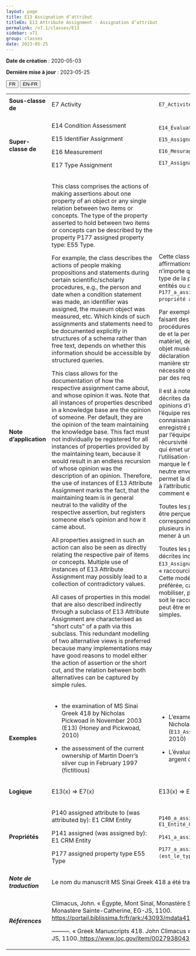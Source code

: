 ```yaml
---
layout: page
title: E13 Assignation d’attribut
titleEn: E13 Attribute Assignment - Assignation d’attribut
permalink: /v7.1/classes/E13
sidebar: v71
group: classes
date: 2023-05-25
---
```


**Date de création** : 2020-05-03

**Dernière mise à jour** : 2023-05-25

<div class="lang-buttons">
 <button id="fr" class="activate">FR</button>
 <button id="en-fr">EN-FR</button>
</div>

<table>
<tbody>
<tr>
<td><strong>Sous-classe de</strong></td>
<td class="en">
<p>E7 Activity</p>
</td>
<td>
<p><code class="language-plaintext highlighter-rouge">E7_Activité</code> </p>
</td>
</tr>
<tr>
<td><strong>Super-classe de</strong></td>
<td class="en">
<p>E14 Condition Assessment</p>
<p>E15 Identifier Assignment</p>
<p>E16 Measurement</p>
<p>E17 Type Assignment</p>
</td>
<td>
<p><code class="language-plaintext highlighter-rouge">E14_Évaluation_d'état_matériel</code> </p>
<p><code class="language-plaintext highlighter-rouge">E15_Assignation_d'identifiant</code> </p>
<p><code class="language-plaintext highlighter-rouge">E16_Mesurage</code> </p>
<p><code class="language-plaintext highlighter-rouge">E17_Assignation_de_type</code> </p>
</td>
</tr>
<tr>
<td><strong>Note d’application</strong></td>
<td class="en">
<p>This class comprises the actions of making assertions about one property of an object or any single relation between two items or concepts. The type of the property asserted to hold between two items or concepts can be described by the property P177 assigned property type: E55 Type.</p>
<p>For example, the class describes the actions of people making propositions and statements during certain scientific/scholarly procedures, e.g., the person and date when a condition statement was made, an identifier was assigned, the museum object was measured, etc. Which kinds of such assignments and statements need to be documented explicitly in structures of a schema rather than free text, depends on whether this information should be accessible by structured queries.</p>
<p>This class allows for the documentation of how the respective assignment came about, and whose opinion it was. Note that all instances of properties described in a knowledge base are the opinion of someone. Per default, they are the opinion of the team maintaining the knowledge base. This fact must not individually be registered for all instances of properties provided by the maintaining team, because it would result in an endless recursion of whose opinion was the description of an opinion. Therefore, the use of instances of E13 Attribute Assignment marks the fact, that the maintaining team is in general neutral to the validity of the respective assertion, but registers someone else’s opinion and how it came about.</p>
<p>All properties assigned in such an action can also be seen as directly relating the respective pair of items or concepts. Multiple use of instances of E13 Attribute Assignment may possibly lead to a collection of contradictory values.</p>
<p>All cases of properties in this model that are also described indirectly through a subclass of E13 Attribute Assignment are characterised as "short cuts" of a path via this subclass. This redundant modelling of two alternative views is preferred because many implementations may have good reasons to model either the action of assertion or the short cut, and the relation between both alternatives can be captured by simple rules.</p>
</td>
<td>
<p>Cette classe comprend les actions d’effectuer des affirmations à propos d’un attribut d’un objet ou de n’importe quelle relation entre deux entités ou concepts. Le type de la propriété dont on déclare l’existence entre deux entités ou concepts peut être décrit avec la propriété <code class="language-plaintext highlighter-rouge">P177_a_assigné_le_type_de_propriété (est le type de la propriété assigné)</code> : <code class="language-plaintext highlighter-rouge">E55_Type</code>.</p>
<p>Par exemple, la classe décrit les actions de personnes faisant des propositions ou déclarations lors de certaines procédures scientifiques ou universitaires, comme la date de et la personne impliquée lors d’une évaluation d’état matériel, de l’attribution d’un identifiant, de la mesure d’un objet muséal, etc. Les types d’attributions et de déclarations qui doivent être documentés explicitement de manière structurée plutôt qu’en texte libre dépend de la nécessité ou non de rendre accessibles ces informations par des requêtes structurées.</p>
<p>Il est à noter que toutes les instances des propriétés décrites dans une base de connaissance reflètent les opinions d’individus. Par défaut, il s’agit des opinions de l’équipe responsable du maintien de la base de connaissance. Ce fait ne doit pas être individuellement enregistré pour toutes les instances des propriétés fournies par l’équipe de maintenance, car il en résulterait une récursivité sans fin (où il faudrait constamment documenter qui émet une opinion sur l'opinion précédente). Dès lors, l’utilisation des instances de <code class="language-plaintext highlighter-rouge">E13_Assignation_d’attribut</code> marque le fait que l’équipe de maintenance est en général neutre envers la validité des assertions et cette classe permet la documentation des circonstances qui ont amené à l’attribution, c.-à-d. qui a émis cette opinion ainsi que comment elle est advenue.</p>
<p>Toutes les propriétés assignées de la sorte peuvent aussi être perçues comme reliant directement les paires correspondantes d’entités ou concepts. L’utilisation de plusieurs instances de <code class="language-plaintext highlighter-rouge">E13_Assignation_d’attribut</code> peut mener à un regroupement de valeurs contradictoires.</p>
<p>Toutes les propriétés dans ce modèle qui sont aussi décrites indirectement à travers une sous-classe de <code class="language-plaintext highlighter-rouge">E13_Assignation_d’attribut</code> sont caractérisées comme des « raccourcis » du chemin passant par cette sous-classe. Cette modélisation redondante de ces deux alternatives est préférée, car de nombreuses implémentations conduisent à mobiliser, pour de bonnes raisons, soit l’action d’assertion soit le raccourci et la relation entre les deux alternatives peut être enregistrée par des règles [n.d.t. logiques] simples.</p>
</td>
</tr>
<tr>
<td><strong>Exemples</strong></td>
<td class="en">
<ul>
<li><p>the examination of MS Sinai Greek 418 by Nicholas Pickwoad in November 2003 (E13) (Honey and Pickwoad, 2010)</p>
</li>
<li><p>the assessment of the current ownership of Martin Doerr’s silver cup in February 1997 (fictitious)</p>
</li>
</ul>
</td>
<td>
<ul>
<li><p>L’examen du manuscrit <em>Mont Sinaï, MS gr. 418</em> par Nicholas Pickwoad en novembre 2003 (<code class="language-plaintext highlighter-rouge">E13_Assignation_d’attribut</code>) (Honey et Pickwoad, 2010)</p>
</li>
<li><p>L’évaluation de la propriété actuelle de la coupe en argent de Martin Doerr en février 1997 (fictif)</p>
</li>
</ul>
</td>
</tr>
<tr>
<td><strong>Logique</strong></td>
<td class="en">
<p>E13(x) ⇒ E7(x)</p>
</td>
<td>
<p>E13(x) ⇒ E7(x)</p>
</td>
</tr>
<tr>
<td><strong>Propriétés</strong></td>
<td class="en">
<p>P140 assigned attribute to (was attributed by): E1 CRM Entity</p>
<p>P141 assigned (was assigned by): E1 CRM Entity</p>
<p>P177 assigned property type E55 Type</p>
</td>
<td>
<p><code class="language-plaintext highlighter-rouge">P140_a_assigné_l'attribut_à (a_reçu_l'attribut_par)</code> : <code class="language-plaintext highlighter-rouge">E1_Entité_CRM</code></p>
<p><code class="language-plaintext highlighter-rouge">P141_a_assigné (a_été_assigné_par)</code> : <code class="language-plaintext highlighter-rouge">E1_Entité_CRM</code></p>
<p><code class="language-plaintext highlighter-rouge">P177_a_assigné_le_type_de_propriété (est_le_type_de_la_propriété_assigné)</code> : <code class="language-plaintext highlighter-rouge">E55_Type</code></p>
</td>
</tr>
<tr>
<td><strong><em>Note de traduction</em></strong></td>
<td colspan="2">
<p>Le nom du manuscrit MS Sinai Greek 418 a été traduit en suivant les choix du Portail Biblissima</p>
</td>
</tr>
<tr>
<td><strong><em>Références</em></strong></td>
<td colspan="2">
<p>Climacus, John. « Égypte, Mont Sinaï, Monastère Sainte-Catherine, MS gr. 418 ». Manuscrit. Monastère Sainte-Catherine, EG-JS, 1100.<a href="https://portail.biblissima.fr/fr/ark:/43093/mdata4173039fff31678134d93fd0bd8ff41dd71226a8"><span class="underline"> </span></a><a href="https://portail.biblissima.fr/fr/ark:/43093/mdata4173039fff31678134d93fd0bd8ff41dd71226a8"><span class="underline">https://portail.biblissima.fr/fr/ark:/43093/mdata4173039fff31678134d93fd0bd8ff41dd71226a8</span></a>.</p>
<p>———. « Greek Manuscripts 418. John Climacus ». Manuscrit. Monastère Sainte-Catherine, EG-JS, 1100.<a href="https://www.loc.gov/item/00279380435-ms"><span class="underline"> </span></a><a href="https://www.loc.gov/item/00279380435-ms"><span class="underline">https://www.loc.gov/item/00279380435-ms</span></a>.</p>
</td>
</tr>
</tbody>
</table>

